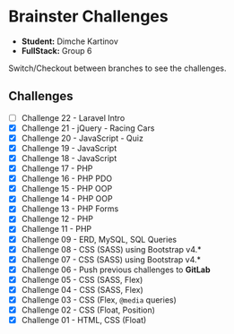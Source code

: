 # Brainster Challenges

-   **Student:** Dimche Kartinov
-   **FullStack:** Group 6

Switch/Checkout between branches to see the challenges.

## Challenges

-   [ ] Challenge 22 - Laravel Intro
-   [x] Challenge 21 - jQuery - Racing Cars
-   [x] Challenge 20 - JavaScript - Quiz
-   [x] Challenge 19 - JavaScript
-   [x] Challenge 18 - JavaScript
-   [x] Challenge 17 - PHP
-   [x] Challenge 16 - PHP PDO
-   [x] Challenge 15 - PHP OOP
-   [x] Challenge 14 - PHP OOP
-   [x] Challenge 13 - PHP Forms
-   [x] Challenge 12 - PHP
-   [x] Challenge 11 - PHP
-   [x] Challenge 09 - ERD, MySQL, SQL Queries
-   [x] Challenge 08 - CSS (SASS) using Bootstrap v4.\*
-   [x] Challenge 07 - CSS (SASS) using Bootstrap v4.\*
-   [x] Challenge 06 - Push previous challenges to **GitLab**
-   [x] Challenge 05 - CSS (SASS, Flex)
-   [x] Challenge 04 - CSS (SASS, Flex)
-   [x] Challenge 03 - CSS (Flex, `@media` queries)
-   [x] Challenge 02 - CSS (Float, Position)
-   [x] Challenge 01 - HTML, CSS (Float)
